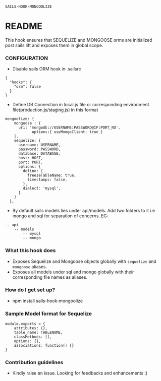 `SAILS-HOOK-MONGOOLIZE`

# README #

This hook ensures that SEQUELIZE and MONGOOSE orms are initialized post sails lift and exposes them in global scope.

### CONFIGURATION ###

* Disable sails ORM hook in .sailsrc
```
{
  "hooks": {
    "orm": false
  }
}
```

* Define DB Connection in local.js file or corresponding environment file(production.js/staging.js) in this format
```
mongoolize: {
    mongoose : {
      uri: 'mongodb://USERNAME:PASSWORD@IP:PORT_NO',
            options:{ useMongoClient: true }
    },
    sequelize: {
      username: USERNAME,
      password: PASSWORD,
      database: DATABASE,
      host: HOST,
      port: PORT,
      options: {
        define: {
          freezeTableName: true,
          timestamps: false,
        },
        dialect: 'mysql',
      }
    }
  },
```  

* By default sails models lies under api/models. Add two folders to it i.e mongo and sql for separation of concerns. EG:
```
-- api
    -- models
        -- mysql
        -- mongo
```

### What this hook does ###

* Exposes Sequelize and Mongoose objects globally with `sequelize` and `mongoose` aliases.
* Exposes all models under sql and mongo globally with their corresponding file names as aliases.

### How do I get set up? ###

* npm install sails-hook-mongoolize

### Sample Model format for Sequelize
```
module.exports = {
    attributes: {},
    table_name: TABLENAME,
    classMethods: [],
    options: {},
    associations: function() {}
}
```
### Contribution guidelines ###

* Kindly raise an issue. Looking for feedbacks and enhancements :)
